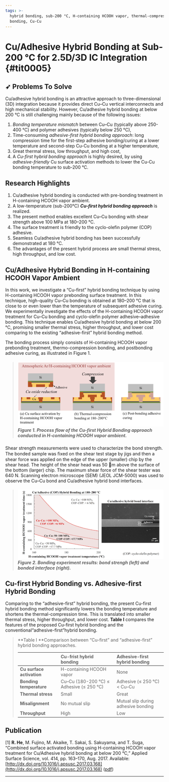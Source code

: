 ```yaml
---
tags: >-
  hybrid bonding, sub-200 °C, H-containing HCOOH vapor, thermal-compression
  bonding, Cu-Cu
---
```


# Cu/Adhesive Hybrid Bonding at Sub-200 °C for 2.5D/3D IC Integration {#tit0005}

## ➶ Problems To Solve

Cu/adhesive hybrid bonding is an attractive approach to three-dimensional \(3D\) integration because it provides direct Cu–Cu vertical interconnects and high mechanical stability. However, Cu/adhesive hybrid bonding at below 200 °C is still challenging mainly because of the following issues:

1. _Bonding temperature mismatch_ between Cu–Cu \(typically above 250-400 °C\) and polymer adhesives \(typically below 250 °C\),
2. Time-consuming _adhesive-first hybrid bonding_ _approach_: long compression time for the first-step adhesive bonding/curing at a lower temperature and second-step Cu-Cu bonding at a higher temperature,
3. Great thermal stress, low throughput, and high cost,
4. A _Cu-first hybrid bonding_ _approach_ is highly desired, by using _adhesive-friendly_ Cu surface activation methods to lower the Cu-Cu bonding temperature to sub-200 °C.

## Research Highlights

1. Cu/adhesive hybrid bonding is conducted with pre-bonding treatment in H-containing HCOOH vapor ambient.
2. A low-temperature \(sub-200°C\) _**Cu-first hybrid bonding approach**_ is realized.
3. The present method enables excellent Cu–Cu bonding with shear strength above 100 MPa at 180–200 °C.
4. The surface treatment is friendly to the cyclo-olefin polymer \(COP\) adhesive.
5. Seamless Cu/adhesive hybrid bonding has been successfully demonstrated at 180 °C.
6. The advantages of the present hybrid process are small thermal stress, high throughput, and low cost.

## Cu/Adhesive Hybrid Bonding in H-containing HCOOH Vapor Ambient

In this work, we investigate a “Cu-first” hybrid bonding technique by using H-containing HCOOH vapor prebonding surface treatment. In this technique, high-quality Cu–Cu bonding is obtained at 180–200 °C that is close to or even lower than the temperature of subsequent adhesive curing. We experimentally investigate the effects of the H-containing HCOOH vapor treatment for Cu–Cu bonding and cyclo-olefin polymer adhesive–adhesive bonding. This technique enables Cu/adhesive hybrid bonding at below 200 °C, promising smaller thermal stress, higher throughput, and lower cost comparing to the existing “adhesive-first” hybrid bonding method.

The bonding process simply consists of H-containing HCOOH vapor prebonding treatment, thermo-compression bonding, and postbonding adhesive curing, as illustrated in Figure 1.

> ##### ![](/img/Cu-first-hybrid-bonding.png)  Figure 1. Process flow of the Cu-first Hybrid Bonding approach conducted in H-containing HCOOH vapor ambient.

Shear strength measurements were used to characterize the bond strength. The bonded sample was ﬁxed on the shear test stage by jigs and then a shear force was applied on the edge of the upper \(smaller\) chip by the shear head. The height of the shear head was 50 m above the surface of the bottom \(larger\) chip. The maximum shear force of the shear tester was 640 N. Scanning electron microscope \(SEM\) \(JEOL JCM-5000\) was used to observe the Cu–Cu bond and Cu/adhesive hybrid bond interfaces.

> ##### ![](/img/Cu-adhesive-hybrid-bonding-results.png)Figure 2. Bonding experiment results: bond strengh \(left\) and bonded interface \(right\).

## Cu-first Hybrid Bonding vs. Adhesive-first Hybrid Bonding

Comparing to the “adhesive-first” hybrid bonding, the present Cu-first hybrid bonding method significantly lowers the bonding temperature and shortens the thermal-compression time. This is translated into smaller thermal stress, higher throughput, and lower cost. **Table I** compares the features of the proposed Cu-first hybrid bonding and the conventional“adhesive-first”hybrid bonding.

> **Table I **Comparison between “Cu-first” and “adhesive-first” hybrid bonding approaches.
>
> |  | **Cu-frist hybrid bonding** | **Adhesive-first hybrid bonding** |
> | :--- | :--- | :--- |
> | **Cu surface activation** | H-containing HCOOH vapor | None |
> | **Bonding temperature** | Cu–Cu \(180-200 °C\) ≤ Adhesive \(≤ 250 °C\) | Adhesive \(≤ 250 °C\) &lt; Cu–Cu |
> | **Thermal stress** | Small | Great |
> | **Misalignment** | No mutual slip | Mutual slip during adhesive bonding |
> | **Throughput** | High | Low |

## **Publication**

\[1\] **R. He**, M. Fujino, M. Akaike, T. Sakai, S. Sakuyama, and T. Suga, “Combined surface activated bonding using H-containing HCOOH vapor treatment for Cu/Adhesive hybrid bonding at below 200 °C,”  Applied Surface Science, vol. 414, pp. 163–170, Aug. 2017. Available: [http://dx.doi.org/10.1016/j.apsusc.2017.03.168](http://dx.doi.org/10.1016/j.apsusc.2017.03.168) \([pdf](http://www.3dic.org/images/5/54/2017_He._H-containing_HCOOH_vapor_treatment_for_hybrid_bonding.pdf)\)

---



